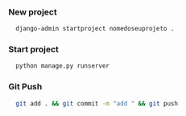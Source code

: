 ### New project

```sh
  django-admin startproject nomedoseuprojeto .
```

### Start project

```sh
  python manage.py runserver
```


### Git Push
```sh
  git add . && git commit -m "add " && git push
```

